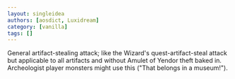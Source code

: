 ```yaml
---
layout: singleidea
authors: [aosdict, Luxidream]
category: [vanilla]
tags: []
---
```

General artifact-stealing attack; like the Wizard's quest-artifact-steal attack but applicable to all artifacts and without Amulet of Yendor theft baked in. Archeologist player monsters might use this ("That belongs in a museum!").
